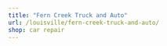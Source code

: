 ```yaml
---
title: "Fern Creek Truck and Auto"
url: /louisville/fern-creek-truck-and-auto/
shop: car repair
---
```

